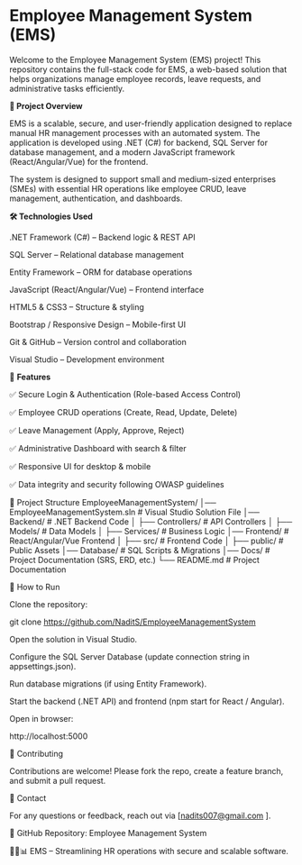 # Employee Management System (EMS)

Welcome to the Employee Management System (EMS) project! This repository contains the full-stack code for EMS, a web-based solution that helps organizations manage employee records, leave requests, and administrative tasks efficiently.

**🚀 Project Overview**

EMS is a scalable, secure, and user-friendly application designed to replace manual HR management processes with an automated system. The application is developed using .NET (C#) for backend, SQL Server for database management, and a modern JavaScript framework (React/Angular/Vue) for the frontend.

The system is designed to support small and medium-sized enterprises (SMEs) with essential HR operations like employee CRUD, leave management, authentication, and dashboards.

**🛠 Technologies Used**

.NET Framework (C#) – Backend logic & REST API

SQL Server – Relational database management

Entity Framework – ORM for database operations

JavaScript (React/Angular/Vue) – Frontend interface

HTML5 & CSS3 – Structure & styling

Bootstrap / Responsive Design – Mobile-first UI

Git & GitHub – Version control and collaboration

Visual Studio – Development environment

📌 **Features**

✅ Secure Login & Authentication (Role-based Access Control)

✅ Employee CRUD operations (Create, Read, Update, Delete)

✅ Leave Management (Apply, Approve, Reject)

✅ Administrative Dashboard with search & filter

✅ Responsive UI for desktop & mobile

✅ Data integrity and security following OWASP guidelines

📂 Project Structure
EmployeeManagementSystem/
│── EmployeeManagementSystem.sln   # Visual Studio Solution File
│── Backend/                       # .NET Backend Code
│   ├── Controllers/               # API Controllers
│   ├── Models/                    # Data Models
│   ├── Services/                  # Business Logic
│── Frontend/                      # React/Angular/Vue Frontend
│   ├── src/                       # Frontend Code
│   ├── public/                    # Public Assets
│── Database/                      # SQL Scripts & Migrations
│── Docs/                          # Project Documentation (SRS, ERD, etc.)
└── README.md                      # Project Documentation

📖 How to Run

Clone the repository:

git clone https://github.com/NaditS/EmployeeManagementSystem


Open the solution in Visual Studio.

Configure the SQL Server Database (update connection string in appsettings.json).

Run database migrations (if using Entity Framework).

Start the backend (.NET API) and frontend (npm start for React / Angular).

Open in browser:

http://localhost:5000  

🤝 Contributing

Contributions are welcome! Please fork the repo, create a feature branch, and submit a pull request.

📩 Contact

For any questions or feedback, reach out via [nadits007@gmail.com
].

🔗 GitHub Repository: Employee Management System

👨‍💻📊 EMS – Streamlining HR operations with secure and scalable software.
